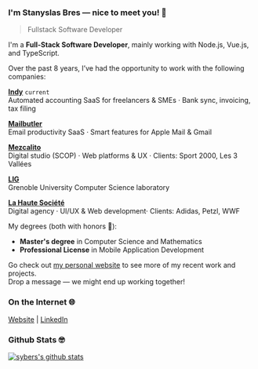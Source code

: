 ### I'm **Stanyslas Bres** — nice to meet you! 👋

> Fullstack Software Developer

I'm a **Full-Stack Software Developer**, mainly working with Node.js, Vue.js, and TypeScript.

Over the past 8 years, I’ve had the opportunity to work with the following companies:

**[Indy](https://www.indy.fr/)** `current`  
Automated accounting SaaS for freelancers & SMEs · Bank sync, invoicing, tax filing

**[Mailbutler](https://www.mailbutler.io/)**  
Email productivity SaaS · Smart features for Apple Mail & Gmail

**[Mezcalito](https://www.mezcalito.fr)**  
Digital studio (SCOP) · Web platforms & UX · Clients: Sport 2000, Les 3 Vallées

**[LIG](https://www.liglab.fr/en/)**  
Grenoble University Computer Science laboratory

**[La Haute Société](https://www.lahautesociete.com/)**  
Digital agency · UI/UX & Web development· Clients: Adidas, Petzl, WWF

My degrees (both with honors 💪):
- **Master's degree** in Computer Science and Mathematics
- **Professional License** in Mobile Application Development

Go check out [my personal website](https://www.stanyslasbres.fr) to see more of my recent work and projects.  
Drop a message — we might end up working together!

### On the Internet 🌐

[Website](https://www.stanyslasbres.fr) | [LinkedIn](https://www.linkedin.com/in/stanyslasbres)

### Github Stats 🤓

[![sybers's github stats](https://github-readme-stats.vercel.app/api?username=sybers)](https://github.com/anuraghazra/github-readme-stats)
